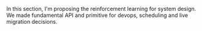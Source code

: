 In this section, I'm proposing the reinforcement learning for system design. We made fundamental API and primitive for devops, scheduling and live migration decisions.
